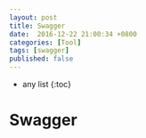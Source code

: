 ```yaml
---
layout: post
title: Swagger
date:  2016-12-22 21:00:34 +0800
categories: [Tool]
tags: [swagger]
published: false
---
```


* any list
{:toc}

# Swagger







